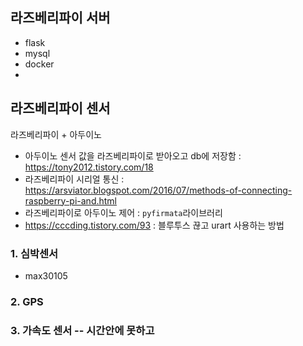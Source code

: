 ## 라즈베리파이 서버

- flask 
- mysql
- docker
- 

## 라즈베리파이 센서

라즈베리파이 + 아두이노

- 아두이노 센서 값을 라즈베리파이로 받아오고 db에 저장함 : https://tony2012.tistory.com/18 
- 라즈베리파이 시리얼 통신 :  https://arsviator.blogspot.com/2016/07/methods-of-connecting-raspberry-pi-and.html 
- 라즈베리파이로 아두이노 제어 : `pyfirmata`라이브러리
- https://cccding.tistory.com/93 : 블루투스 끊고 urart 사용하는 방법

### 1. 심박센서

- max30105

### 2. GPS



### 3. 가속도 센서 -- 시간안에 못하고



